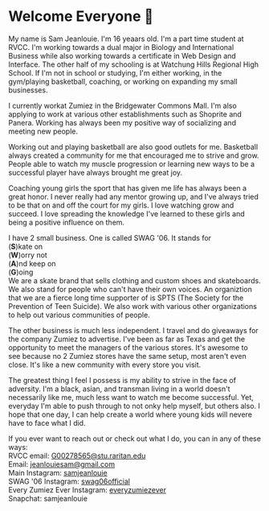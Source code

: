 # **Welcome Everyone** 🦖

My name is Sam Jeanlouie. I'm 16 yeaars old. I'm a part time student at RVCC. I'm working towards a dual major in Biology and International Business while also working towards a certificate in Web Design and Interface. The other half of my schooling is at Watchung Hills Regional High School. If I'm not in school or studying, I'm either working, in the gym/playing basketball, coaching, or working on expanding my small businesses.

I currently workat Zumiez in the Bridgewater Commons Mall. I'm also applying to work at various other establishments such as Shoprite and Panera. Working has always been my positive way of socializing and meeting new people.

Working out and playing basketball are also good outlets for me. Basketball always created a community for me that encouraged me to strive and grow. People able to watch my muscle progression or learning new ways to be a successful player have always brought me great joy.

Coaching young girls the sport that has given me life has always been a great honor. I never really had any mentor growing up, and I've always tried to be that on and off the court for my girls. I love watching grow and succeed. I love spreading the knowledge I've learned to these girls and being a positive influence on them.

I have 2 small business. One is called SWAG '06. It stands for                                                               
(**S**)kate on                                                               
(**W**)orry not                                                               
(**A**)nd keep on                                                               
(**G**)oing                                                               
We are a skate brand that sells clothing and custom shoes and skateboards. We also stand for people who can't have their own voices. An organiztion that we are a fierce long time supporter of is SPTS (The Society for the Prevention of Teen Suicide). We also work with various other organizations to help out various communities of people.

The other business is much less independent. I travel and do giveaways for the company Zumiez to advertise. I've been as far as Texas and get the opportunity to meet the managers of the various stores. It's awesome to see because no 2 Zumiez stores have the same setup, most aren't even close. It's like a new community with every store you visit. 

The greatest thing I feel I possess is my ability to strive in the face of adversity. I'm a black, asian, and transman living in a world doesn't necessarily like me, much less want to watch me become successful. Yet, everyday I'm able to push through to not onky help myself, but others also. I hope that one day, I can help create a world where young kids will nevere have to face what I did.

If you ever want to reach out or check out what I do, you can in any of these ways:                                                               
RVCC email: G00278565@stu.raritan.edu                                                               
Email: jeanlouiesam@gmail.com                                                               
Main Instagram: [samjeanlouie](https://www.instagram.com/samjeanlouie/)                                                               
SWAG '06 Instagram: [swag06official](https://www.instagram.com/swag06official/)                                                               
Every Zumiez Ever Instagram: [everyzumiezever](https://www.instagram.com/everyzumiezever/)                                                               
Snapchat: samjeanlouie                                                               
